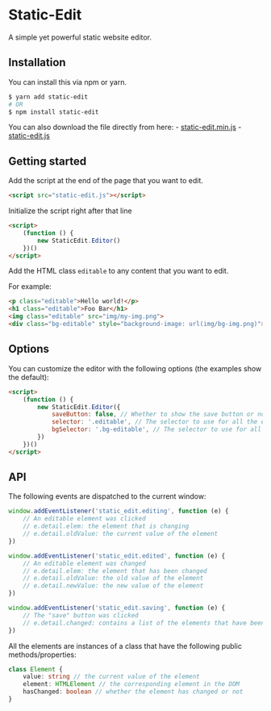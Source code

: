 # Static-Edit

A simple yet powerful static website editor.

## Installation

You can install this via npm or yarn.

```bash
$ yarn add static-edit
# OR
$ npm install static-edit
```

You can also download the file directly from here:
    - [static-edit.min.js](https://raw.githubusercontent.com/thomasruiz/static-edit/master/dist/static-edit.min.js)
    - [static-edit.js](https://raw.githubusercontent.com/thomasruiz/static-edit/master/dist/static-edit.js)

## Getting started

Add the script at the end of the page that you want to edit.

```html
<script src="static-edit.js"></script>
```

Initialize the script right after that line
```html
<script>
    (function () {
        new StaticEdit.Editor()
    })()
</script>
```

Add the HTML class `editable` to any content that you want to edit.

For example:

```html
<p class="editable">Hello world!</p>
<h1 class="editable">Foo Bar</h1>
<img class="editable" src="img/my-img.png">
<div class="bg-editable" style="background-image: url(img/bg-img.png)"></div>
```

## Options

You can customize the editor with the following options (the examples show the default):

```html
<script>
    (function () {
        new StaticEdit.Editor({
            saveButton: false, // Whether to show the save button or not
            selector: '.editable', // The selector to use for all the elements
            bgSelector: '.bg-editable', // The selector to use for all background image edition
        })
    })()
</script>
```

## API

The following events are dispatched to the current window:

```javascript
window.addEventListener('static_edit.editing', function (e) {
    // An editable element was clicked
    // e.detail.elem: the element that is changing
    // e.detail.oldValue: the current value of the element
})

window.addEventListener('static_edit.edited', function (e) {
    // An editable element was changed
    // e.detail.elem: the element that has been changed
    // e.detail.oldValue: the old value of the element
    // e.detail.newValue: the new value of the element
})

window.addEventListener('static_edit.saving', function (e) {
    // The "save" button was clicked
    // e.detail.changed: contains a list of the elements that have been changed
})
```

All the elements are instances of a class that have the following public methods/properties:

```typescript
class Element {
    value: string // the current value of the element
    element: HTMLElement // the corresponding element in the DOM
    hasChanged: boolean // whether the element has changed or not
}
```
